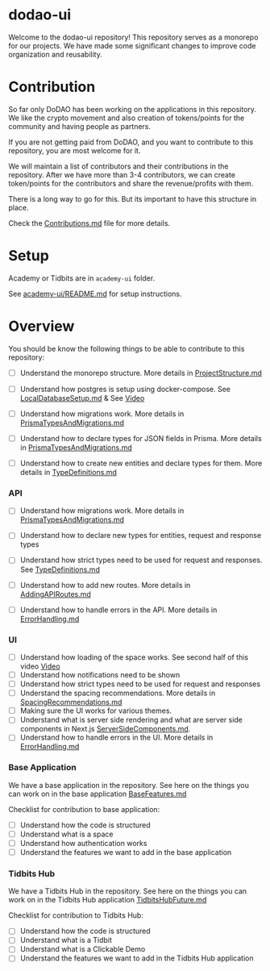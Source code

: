 # dodao-ui

Welcome to the dodao-ui repository! This repository serves as a monorepo for our projects. We have made some significant changes to improve code organization and reusability.

# Contribution
So far only DoDAO has been working on the applications in this repository. We like the crypto movement and also
creation of tokens/points for the community and having people as partners. 

If you are not getting paid from DoDAO, and you want to contribute to this repository, you are most welcome for it. 

We will maintain a list of contributors and their contributions in the repository. After we have more than 3-4 contributors, 
we can create token/points for the contributors and share the revenue/profits with them.

There is a long way to go for this. But its important to have this structure in place.

Check the [Contributions.md](docs/Contributions.md) file for more details.

# Setup
Academy or Tidbits are in `academy-ui` folder.

See [academy-ui/README.md](academy-ui/README.md) for setup instructions.

# Overview
You should be know the following things to be able to contribute to this repository:

- [ ] Understand the monorepo structure. More details in [ProjectStructure.md](docs/ProjectStructure.md)
- [ ] Understand how postgres is setup using docker-compose. See [LocalDatabaseSetup.md](docs/LocalDatabaseSetup.md) &  See [Video](https://drive.google.com/file/d/1Gg-KWR_OqEPLIjDMUIZmslXuZ0CUpAnZ/view?usp=sharing)
- [ ] Understand how migrations work. More details in [PrismaTypesAndMigrations.md](docs/PrismaTypesAndMigrations.md)
- [ ] Understand how to declare types for JSON fields in Prisma. More details in [PrismaTypesAndMigrations.md](docs/PrismaTypesAndMigrations.md)
- [ ] Understand how to create new entities and declare types for them. More details in [TypeDefinitions.md](docs/TypeDefinitions.md)


### API
- [ ] Understand how migrations work. More details in [PrismaTypesAndMigrations.md](docs/PrismaTypesAndMigrations.md)
- [ ] Understand how to declare new types for entities, request and response types
- [ ] Understand how strict types need to be used for request and responses. See [TypeDefinitions.md](docs/TypeDefinitions.md) 
- [ ] Understand how to add new routes. More details in [AddingAPIRoutes.md](docs/AddingAPIRoutes.md)
- [ ] Understand how to handle errors in the API. More details in [ErrorHandling.md](docs/ErrorHandling.md)


### UI
- [ ] Understand how loading of the space works. See second half of this video [Video](https://drive.google.com/file/d/1Gg-KWR_OqEPLIjDMUIZmslXuZ0CUpAnZ/view?usp=sharing)
- [ ] Understand how notifications need to be shown
- [ ] Understand how strict types need to be used for request and responses
- [ ] Understand the spacing recommendations. More details in [SpacingRecommendations.md](docs/SpacingRecommendations.md)
- [ ] Making sure the UI works for various themes.
- [ ] Understand what is server side rendering and what are server side components in Next.js [ServerSideComponents.md](docs/ServerSideComponents.md).
- [ ] Understand how to handle errors in the UI. More details in [ErrorHandling.md](docs/ErrorHandling.md)

### Base Application
We have a base application in the repository. See here on the things you can work on in the base application
[BaseFeatures.md](docs/BaseFeatures.md)

Checklist for contribution to base application:
- [ ] Understand how the code is structured
- [ ] Understand what is a space
- [ ] Understand how authentication works
- [ ] Understand the features we want to add in the base application

### Tidbits Hub
We have a Tidbits Hub in the repository. See here on the things you can work on in the Tidbits Hub application
[TidbitsHubFuture.md](docs/TidbitsHubFutures.md)

Checklist for contribution to Tidbits Hub:
- [ ] Understand how the code is structured
- [ ] Understand what is a Tidbit
- [ ] Understand what is a Clickable Demo
- [ ] Understand the features we want to add in the Tidbits Hub application
